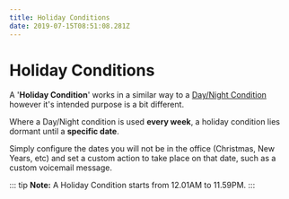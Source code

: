 ```yaml
---
title: Holiday Conditions
date: 2019-07-15T08:51:08.281Z
---
```

# Holiday Conditions

A '**Holiday Condition**' works in a similar way to a [Day/Night Condition](https://kb.ecn.net.au/guides/mycloudpbx/day-night-conditions.html) however it's intended purpose is a bit different.

Where a Day/Night condition is used **every week**, a holiday condition lies dormant until a **specific date**.

Simply configure the dates you will not be in the office (Christmas, New Years, etc) and set a custom action to take place on that date, such as a custom voicemail message.

::: tip
**Note:** A Holiday Condition starts from 12.01AM to 11.59PM.
:::
